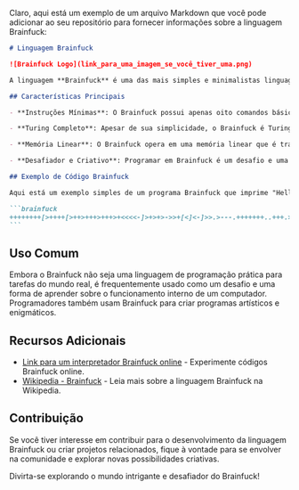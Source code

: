 Claro, aqui está um exemplo de um arquivo Markdown que você pode adicionar ao seu repositório para fornecer informações sobre a linguagem Brainfuck:

````markdown
# Linguagem Brainfuck

![Brainfuck Logo](link_para_uma_imagem_se_você_tiver_uma.png)

A linguagem **Brainfuck** é uma das mais simples e minimalistas linguagens de programação já criadas. Ela foi projetada para ser minimalista, tendo apenas oito comandos em seu conjunto de instruções. O Brainfuck é conhecido por sua simplicidade extrema e pela falta de recursos abstratos ou recursos de alto nível.

## Características Principais

- **Instruções Mínimas**: O Brainfuck possui apenas oito comandos básicos, o que o torna uma das linguagens mais simples em termos de sintaxe.

- **Turing Completo**: Apesar de sua simplicidade, o Brainfuck é Turing completo, o que significa que ele pode realizar qualquer cálculo computacional que outras linguagens mais complexas podem fazer.

- **Memória Linear**: O Brainfuck opera em uma memória linear que é tratada como uma fita infinita, com o ponteiro de dados movendo-se para frente e para trás ao longo da fita.

- **Desafiador e Criativo**: Programar em Brainfuck é um desafio e uma forma de expressão criativa. Os programadores frequentemente competem para escrever o código Brainfuck mais curto e eficiente para realizar tarefas específicas.

## Exemplo de Código Brainfuck

Aqui está um exemplo simples de um programa Brainfuck que imprime "Hello, World!":

```brainfuck
++++++++[>++++[>++>+++>+++>+<<<<-]>+>+>->>+[<]<-]>>.>---.+++++++..+++.>>.<-.<.+++.------.--------.>>+.>++.
```
````

## Uso Comum

Embora o Brainfuck não seja uma linguagem de programação prática para tarefas do mundo real, é frequentemente usado como um desafio e uma forma de aprender sobre o funcionamento interno de um computador. Programadores também usam Brainfuck para criar programas artísticos e enigmáticos.

## Recursos Adicionais

- [Link para um interpretador Brainfuck online](https://hellyus7.github.io/BrainFuckPlus) - Experimente códigos Brainfuck online.
- [Wikipedia - Brainfuck](https://en.wikipedia.org/wiki/Brainfuck) - Leia mais sobre a linguagem Brainfuck na Wikipedia.

## Contribuição

Se você tiver interesse em contribuir para o desenvolvimento da linguagem Brainfuck ou criar projetos relacionados, fique à vontade para se envolver na comunidade e explorar novas possibilidades criativas.

Divirta-se explorando o mundo intrigante e desafiador do Brainfuck!
